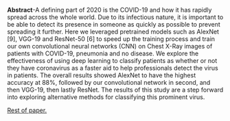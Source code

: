 **Abstract**-A defining part of 2020 is the COVID-19 and how it has rapidly spread across the whole world. Due to its infectious nature,
it is important to be able to detect its presence in someone as quickly as possible to prevent spreading it further. Here we
leveraged pretrained models such as AlexNet [9], VGG-19 and ResNet-50 [6] to speed up the training process and train our own
convolutional neural networks (CNN) on Chest X-Ray images of patients with COVID-19, pneumonia and no disease. We explore
the effectiveness of using deep learning to classify patients as whether or not they have coronavirus as a faster aid to help
professionals detect the virus in patients. The overall results showed AlexNet to have the highest accuracy at 88%, followed by
our convolutional network in second, and then VGG-19, then lastly ResNet. The results of this study are a step forward into exploring
alternative methods for classifying this prominent virus.

[Rest of paper.](https://github.com/minavukovic/Detecting-COVID-19-with-Convolutional-Neural-Networks/blob/master/paper.pdf)

